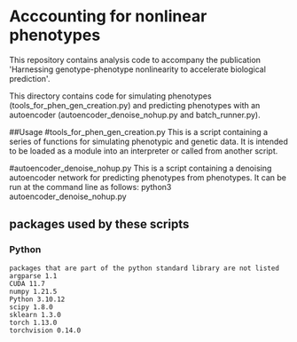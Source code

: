 # Acccounting for nonlinear phenotypes

This repository contains analysis code to accompany the publication 'Harnessing genotype-phenotype nonlinearity to accelerate biological prediction'.<br>

This directory contains code for simulating phenotypes (tools_for_phen_gen_creation.py) and predicting phenotypes with an autoencoder (autoencoder_denoise_nohup.py and batch_runner.py).

##Usage
#tools_for_phen_gen_creation.py
This is a script containing a series of functions for simulating phenotypic and genetic data. It is intended to be loaded as a module into an interpreter or called from another script.

#autoencoder_denoise_nohup.py
This is a script containing a denoising autoencoder network for predicting phenotypes from phenotypes. It can be run at the command line as follows:
python3 autoencoder_denoise_nohup.py


## packages used by these scripts
### Python
`packages that are part of the python standard library are not listed` <br>
`argparse 1.1` <br>
`CUDA 11.7` <br>
`numpy 1.21.5` <br>
`Python 3.10.12` <br>
`scipy 1.8.0` <br>
`sklearn 1.3.0` <br>
`torch 1.13.0` <br>
`torchvision 0.14.0` <br>

